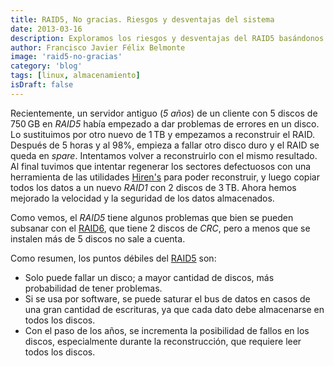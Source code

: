 ```yaml
---
title: RAID5, No gracias. Riesgos y desventajas del sistema
date: 2013-03-16
description: Exploramos los riesgos y desventajas del RAID5 basándonos en un caso real, y analizamos alternativas más seguras como RAID6 o RAID1.
author: Francisco Javier Félix Belmonte
image: 'raid5-no-gracias'
category: 'blog'
tags: [linux, almacenamiento]
isDraft: false
---
```


Recientemente, un servidor antiguo (*5 años*) de un cliente con 5 discos de 750 GB en *RAID5* había empezado a dar problemas de errores en un disco. Lo sustituimos por otro nuevo de 1 TB y empezamos a reconstruir el RAID. Después de 5 horas y al 98%, empieza a fallar otro disco duro y el RAID se queda en *spare*. Intentamos volver a reconstruirlo con el mismo resultado. Al final tuvimos que intentar regenerar los sectores defectuosos con una herramienta de las utilidades [Hiren's](http://www.hirensbootcd.org/download/) para poder reconstruir, y luego copiar todos los datos a un nuevo *RAID1* con 2 discos de 3 TB. Ahora hemos mejorado la velocidad y la seguridad de los datos almacenados.

Como vemos, el *RAID5* tiene algunos problemas que bien se pueden subsanar con el [RAID6](http://es.wikipedia.org/wiki/RAID), que tiene 2 discos de *CRC*, pero a menos que se instalen más de 5 discos no sale a cuenta.

Como resumen, los puntos débiles del [RAID5](http://es.wikipedia.org/wiki/RAID) son:

- Solo puede fallar un disco; a mayor cantidad de discos, más probabilidad de tener problemas.
- Si se usa por software, se puede saturar el bus de datos en casos de una gran cantidad de escrituras, ya que cada dato debe almacenarse en todos los discos.
- Con el paso de los años, se incrementa la posibilidad de fallos en los discos, especialmente durante la reconstrucción, que requiere leer todos los discos.
